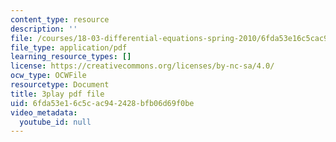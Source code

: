 ```yaml
---
content_type: resource
description: ''
file: /courses/18-03-differential-equations-spring-2010/6fda53e16c5cac942428bfb06d69f0be_zreI4HllD80.pdf
file_type: application/pdf
learning_resource_types: []
license: https://creativecommons.org/licenses/by-nc-sa/4.0/
ocw_type: OCWFile
resourcetype: Document
title: 3play pdf file
uid: 6fda53e1-6c5c-ac94-2428-bfb06d69f0be
video_metadata:
  youtube_id: null
---
```

